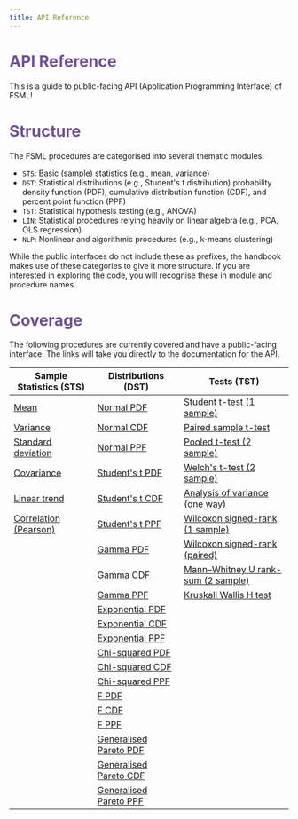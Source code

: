 ```yaml
---
title: API Reference
---
```


# <span style="color:#734f96">API Reference</span>

This is a guide to public-facing API (Application Programming Interface) of FSML!

# <span style="color:#734f96">Structure</span>

The FSML procedures are categorised into several thematic modules:

- `STS`: Basic (sample) statistics (e.g., mean, variance)
- `DST`: Statistical distributions (e.g., Student's t distribution) probability density function (PDF), cumulative distribution function (CDF), and percent point function (PPF)
- `TST`: Statistical hypothesis testing (e.g., ANOVA)
- `LIN`: Statistical procedures relying heavily on linear algebra (e.g., PCA, OLS regression)
- `NLP`: Nonlinear and algorithmic procedures (e.g., k-means clustering)

While the public interfaces do not include these as prefixes, the handbook makes use of these categories to give it more structure.
If you are interested in exploring the code, you will recognise these in module and procedure names.

# <span style="color:#734f96">Coverage</span>

The following procedures are currently covered and have a public-facing interface. The links will take you directly to the documentation for the API.

| Sample Statistics (STS)                      | Distributions (DST)                               | Tests (TST)                                                              |
| -------------------------------------------- | ------------------------------------------------- | ------------------------------------------------------------------------ |
| [Mean](./sts.html#fsml_mean)                 | [Normal PDF](./dst.html#fsml_norm_pdf)            | [Student t-test (1 sample)](./tst.html#fsml_ttest_1sample)               |
| [Variance](./sts.html#fsml_var)              | [Normal CDF](./dst.html#fsml_norm_cdf)            | [Paired sample t-test](./tst.html#fsml_ttest_paired)                     |
| [Standard deviation](./sts.html#fsml_std)    | [Normal PPF](./dst.html#fsml_norm_ppf)            | [Pooled t-test (2 sample)](./tst.html#fsml_ttest_2sample)                |
| [Covariance](./sts.html#fsml_cov)            | [Student's t PDF](./dst.html#fsml_t_pdf)          | [Welch's t-test (2 sample)](./tst.html#fsml_ttest_2sample)               |
| [Linear trend](./sts.html#fsml_trend)        | [Student's t CDF](./dst.html#fsml_t_cdf)          | [Analysis of variance (one way)](./tst.html#fsml_anova_1way)             |
| [Correlation (Pearson)](./sts.html#fsml_pcc) | [Student's t PPF](./dst.html#fsml_t_ppf)          | [Wilcoxon signed-rank (1 sample)](./tst.html#fsml_signedrank_1sample)    |
|                                              | [Gamma PDF](./dst.html#fsml_gamma_pdf)            | [Wilcoxon signed-rank (paired)](./tst.html#fsml_signedrank_paired)       |
|                                              | [Gamma CDF](./dst.html#fsml_gamma_cdf)            | [Mann–Whitney U rank-sum (2 sample)](./tst.html#fsml_ranksum)            |
|                                              | [Gamma PPF](./dst.html#fsml_gamma_ppf)            | [Kruskall Wallis H test](./tst.html#fsml_kruskalwallis)                  |
|                                              | [Exponential PDF](./dst.html#fsml_exp_pdf)        |                                                                          |
|                                              | [Exponential CDF](./dst.html#fsml_exp_cdf)        |                                                                          |
|                                              | [Exponential PPF](./dst.html#fsml_exp_ppf)        |                                                                          |
|                                              | [Chi-squared PDF](./dst.html#fsml_chi2_pdf)       |                                                                          |
|                                              | [Chi-squared CDF](./dst.html#fsml_chi2_cdf)       |                                                                          |
|                                              | [Chi-squared PPF](./dst.html#fsml_chi2_ppf)       |                                                                          |
|                                              | [F PDF](./dst.html#fsml_f_pdf)                    |                                                                          |
|                                              | [F CDF](./dst.html#fsml_f_cdf)                    |                                                                          |
|                                              | [F PPF](./dst.html#fsml_f_ppf)                    |                                                                          |
|                                              | [Generalised Pareto PDF](./dst.html#fsml_gpd_pdf) |                                                                          |
|                                              | [Generalised Pareto CDF](./dst.html#fsml_gpd_cdf) |                                                                          |
|                                              | [Generalised Pareto PPF](./dst.html#fsml_gpd_ppf) |                                                                          |
